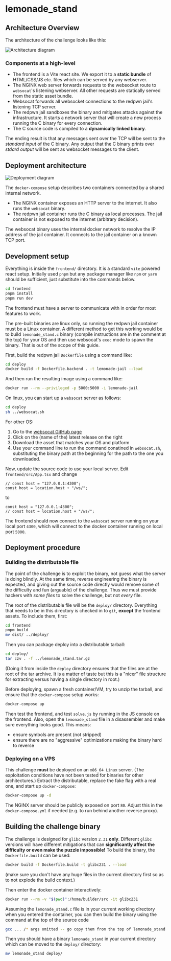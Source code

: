 # lemonade_stand

## Architecture Overview

The architecture of the challenge looks like this:

![Architecture diagram](./architecture.svg)

### Components at a high-level

- The frontend is a Vite react site.
  We export it to a **static bundle** of HTML/CSS/JS etc. files which can be served by any webserver.
- The NGINX web server forwards requests to the websocket route to `websocat`'s listening webserver.
  All other requests are statically served from the static asset bundle.
- Websocat forwards all websocket connections to the redpwn jail's listening TCP server.
- The redpwn jail sandboxes the binary and mitigates attacks against the infrastructure.
  It starts a network server that will create a new process running the C binary for every connection.
- The C source code is compiled to a **dynamically linked binary**.

The ending result is that any messages sent over the TCP will be sent to the _standard input_ of the C binary.
Any output that the C binary prints over _stdard output_ will be sent as websocket messages to the client.

## Deployment architecture

![Deployment diagram](./deployment.svg)

The `docker-compose` setup describes two containers connected by a shared internal network.

- The NGINX container exposes an HTTP server to the internet.
  It also runs the `websocat` binary.
- The redpwn jail container runs the C binary as local processes.
  The jail container is not exposed to the internet (arbitrary decision).

The websocat binary uses the internal docker network to resolve the IP address of the jail container.
It connects to the jail container on a known TCP port.

## Development setup

Everything is inside the `frontend/` directory.
It is a standard `vite` powered react setup.
Initially used `pnpm` but any package manager like `npm` or `yarn` should be sufficient, just substitute into the commands below.

```sh
cd frontend
pnpm install
pnpm run dev
```

The frontend must have a server to communicate with in order for most features to work.

The pre-built binaries are linux only, so running the redpwn jail container must be a Linux container.
A different method to get this working would be to build `lemonade_stand.c` binary
(compile instructions are in the comment at the top) for your OS and then use websocat's `exec` mode to spawn the binary.
That is out of the scope of this guide.

First, build the redpwn jail `Dockerfile` using a command like:

```sh
cd deploy
docker build -f Dockerfile.backend . -t lemonade-jail --load
```

And then run the resulting image using a command like:

```sh
docker run --rm --privileged -p 5000:5000 -i lemonade-jail
```

On linux, you can start up a `websocat` server as follows:

```sh
cd deploy
sh ../websocat.sh
```

For other OS:

1. Go to the [websocat GitHub page](https://github.com/vi/websocat/releases)
2. Click on the (name of the) latest release on the right
3. Download the asset that matches your OS and platform
4. Use your command line to run the command conatined in `websocat.sh`,
   substituting the binary path at the beginning for the path to the one you downloaded.

Now, update the source code to use your local server.
Edit `frontend/src/App.tsx` and change

```tsx
// const host = "127.0.0.1:4300";
const host = location.host + "/ws/";
```

to

```tsx
const host = "127.0.0.1:4300";
// const host = location.host + "/ws/";
```

The frontend should now connect to the `websocat` server running on your local port `4300`,
which will connect to the docker container running on local port `5000`.

## Deployment procedure

### Building the distributable file

The point of the challenge is to exploit the binary, not guess what the server is doing blindly.
At the same time, reverse engineering the binary is expected,
and giving out the source code directly would remove some of the difficulty and fun (arguable) of the challenge.
Thus we must provide hackers with _some files_ to solve the challenge, but not _every_ file.

The root of the distributable file will be the `deploy/` directory.
Everything that needs to be in this directory is checked in to `git`, **except** the frontend assets.
To include them, first:

```sh
cd frontend
pnpm build
mv dist/ ../deploy/
```

Then you can package deploy into a distributable tarball:

```sh
cd deploy/
tar czv . -f ../lemonade_stand.tar.gz
```

(Doing it from inside the `deploy` directory ensures that the files are at the root of the tar archive.
It is a matter of taste but this is a "nicer" file structure for extracting versus having a single directory in root.)

Before deploying, spawn a fresh container/VM, try to unzip the tarball, and ensure that the `docker-compose` setup works:

```sh
docker-compose up
```

Then test the frontend, and test `solve.js` by running in the JS console on the frontend.
Also, open the `lemonade_stand` file in a disassembler and make sure everything looks good.
This means:

- ensure symbols are present (not stripped)
- ensure there are no "aggressive" optimizations making the binary hard to reverse

### Deploying on a VPS

This challenge **must** be deployed on an `x86_64 Linux` server.
(The exploitation conditions have not been tested for binaries for other architectures.)
Extract the distributable, replace the fake flag with a real one, and start up `docker-compose`:

```sh
docker-compose up -d
```

The NGINX server should be publicly exposed on port `80`.
Adjust this in the `docker-compose.yml` if needed (e.g. to run behind another reverse proxy).

## Building the challenge binary

The challenge is designed for `glibc` version `2.31` **only**.
Different `glibc` versions will have different mitigations that can **significantly affect the difficulty or even make the puzzle impossible!**
To build the binary, the `Dockerfile.build` can be used:

```sh
docker build -f Dockerfile.build -t glibc231 . --load
```

(make sure you don't have any huge files in the current directory first so as to not explode the build context.)

Then enter the docker container interactively:

```sh
docker run --rm -v "$(pwd)":/home/builder/src -it glibc231
```

Assuming the `lemonade_stand.c` file is in your current working directory when you entered the container,
you can then build the binary using the command at the top of the source code

```sh
gcc ... /* args omitted -- go copy them from the top of lemonade_stand.c */
```

Then you should have a binary `lemonade_stand` in your current directory which can be moved to the `deploy/` directory:

```sh
mv lemonade_stand deploy/
```
